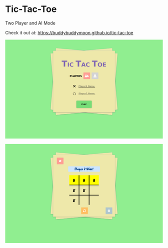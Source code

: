 # Tic-Tac-Toe

Two Player and AI Mode

Check it out at: https://buddybuddymoon.github.io/tic-tac-toe

![What is this](screenshot1.png?raw=true "Screenshot")

![What is this](screenshot2.png?raw=true "Screenshot")